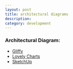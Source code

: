 ```yaml
---
layout: post
title: architectural diagrams
description:
category: development
---
```


### Architectural Diagram:  
* [Gliffy](http://www.gliffy.com/)
* [Lovely Charts](http://www.lovelycharts.com/)
* [SketchUp](http://www.sketchup.com/product/newin7.html)
